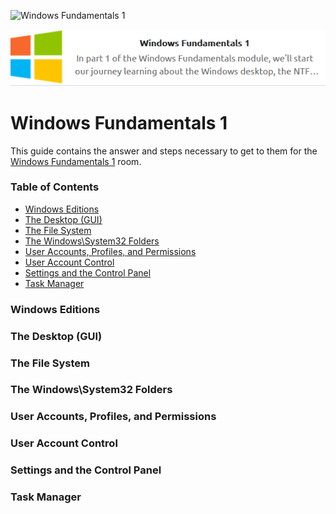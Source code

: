![Windows Fundamentals 1](https://assets.tryhackme.com/room-banners/windows.png)

<p align="center">
   <img src="https://github.com/Kevinovitz/TryHackMe_Writeups/blob/main/windowsfundamentals1/Windows_Fundamentals_1_Cover.png" alt="Windows Fundamentals 1 Logo">
</p>

# Windows Fundamentals 1

This guide contains the answer and steps necessary to get to them for the [Windows Fundamentals 1](https://tryhackme.com/room/windowsfundamentals1) room.

### Table of Contents

- [Windows Editions](#windows-editions)
- [The Desktop (GUI)](#the-desktop-gui)
- [The File System](#the-file-system)
- [The Windows\System32 Folders](#the-windows\system32-folders)
- [User Accounts, Profiles, and Permissions](#user-accounts,-profiles,-and-permissions)
- [User Account Control](#user-account-control)
- [Settings and the Control Panel](#settings-and-the-control-panel)
- [Task Manager](#task-manager)

### Windows Editions


### The Desktop (GUI)


### The File System


### The Windows\System32 Folders


### User Accounts, Profiles, and Permissions


### User Account Control


### Settings and the Control Panel


### Task Manager 
